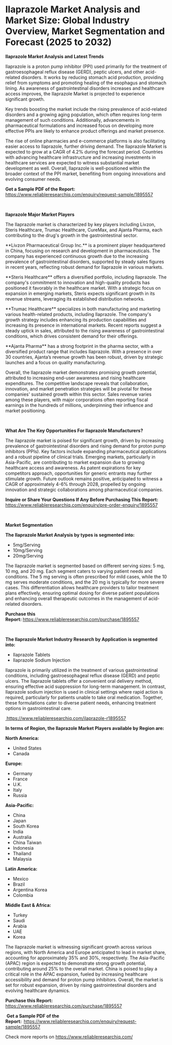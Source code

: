 <p><h1>Ilaprazole Market Analysis and Market Size: Global Industry Overview, Market Segmentation and Forecast (2025 to 2032)</h1></p><p><strong>Ilaprazole Market Analysis and Latest Trends</strong></p>
<p><p>Ilaprazole is a proton pump inhibitor (PPI) used primarily for the treatment of gastroesophageal reflux disease (GERD), peptic ulcers, and other acid-related disorders. It works by reducing stomach acid production, providing relief from symptoms and promoting healing of the esophagus and stomach lining. As awareness of gastrointestinal disorders increases and healthcare access improves, the Ilaprazole Market is projected to experience significant growth. </p><p>Key trends boosting the market include the rising prevalence of acid-related disorders and a growing aging population, which often requires long-term management of such conditions. Additionally, advancements in pharmaceutical formulations and increased focus on developing more effective PPIs are likely to enhance product offerings and market presence. </p><p>The rise of online pharmacies and e-commerce platforms is also facilitating easier access to Ilaprazole, further driving demand. The Ilaprazole Market is expected to grow at a CAGR of 4.2% during the forecast period. Countries with advancing healthcare infrastructure and increasing investments in healthcare services are expected to witness substantial market development as well. Overall, Ilaprazole is well-positioned within the broader context of the PPI market, benefiting from ongoing innovations and evolving consumer needs.</p></p>
<p><strong>Get a Sample PDF of the Report:&nbsp;</strong> <a href="https://www.reliableresearchiq.com/enquiry/request-sample/1895557?utm_campaign=2180&utm_medium=2&utm_source=Github&utm_content=ia&utm_term=08032025&utm_id=ilaprazole">https://www.reliableresearchiq.com/enquiry/request-sample/1895557</a></p>
<p>&nbsp;</p>
<p><strong>Ilaprazole Major Market Players</strong></p>
<p><p>The Ilaprazole market is characterized by key players including Livzon, Steris Healthcare, Trumac Healthcare, CureMax, and Ajanta Pharma, each contributing to the drug's growth in the gastrointestinal sector. </p><p>**Livzon Pharmaceutical Group Inc.** is a prominent player headquartered in China, focusing on research and development in pharmaceuticals. The company has experienced continuous growth due to the increasing prevalence of gastrointestinal disorders, supported by steady sales figures in recent years, reflecting robust demand for Ilaprazole in various markets.</p><p>**Steris Healthcare** offers a diversified portfolio, including Ilaprazole. The company's commitment to innovation and high-quality products has positioned it favorably in the healthcare market. With a strategic focus on expansion in emerging markets, Steris expects significant growth in its revenue streams, leveraging its established distribution networks.</p><p>**Trumac Healthcare** specializes in both manufacturing and marketing various health-related products, including Ilaprazole. The company's growth strategy includes enhancing its production capabilities and increasing its presence in international markets. Recent reports suggest a steady uptick in sales, attributed to the rising awareness of gastrointestinal conditions, which drives consistent demand for their offerings.</p><p>**Ajanta Pharma** has a strong footprint in the pharma sector, with a diversified product range that includes Ilaprazole. With a presence in over 30 countries, Ajanta’s revenue growth has been robust, driven by strategic launches and a focus on quality manufacturing.</p><p>Overall, the Ilaprazole market demonstrates promising growth potential, attributed to increasing end-user awareness and rising healthcare expenditures. The competitive landscape reveals that collaboration, innovation, and market penetration strategies will be pivotal for these companies' sustained growth within this sector. Sales revenue varies among these players, with major corporations often reporting fiscal earnings in the hundreds of millions, underpinning their influence and market positioning.</p></p>
<p>&nbsp;</p>
<p><strong>What Are The Key Opportunities For Ilaprazole Manufacturers?</strong></p>
<p><p>The ilaprazole market is poised for significant growth, driven by increasing prevalence of gastrointestinal disorders and rising demand for proton pump inhibitors (PPIs). Key factors include expanding pharmaceutical applications and a robust pipeline of clinical trials. Emerging markets, particularly in Asia-Pacific, are contributing to market expansion due to growing healthcare access and awareness. As patent expirations for key competitors approach, opportunities for generic entrants may further stimulate growth. Future outlook remains positive, anticipated to witness a CAGR of approximately 4-6% through 2028, propelled by ongoing innovation and strategic collaborations among pharmaceutical companies.</p></p>
<p><strong>Inquire or Share Your Questions If Any Before Purchasing This Report:</strong> <a href="https://www.reliableresearchiq.com/enquiry/pre-order-enquiry/1895557?utm_campaign=2180&utm_medium=2&utm_source=Github&utm_content=ia&utm_term=08032025&utm_id=ilaprazole">https://www.reliableresearchiq.com/enquiry/pre-order-enquiry/1895557</a></p>
<p>&nbsp;</p>
<p><strong>Market Segmentation</strong></p>
<p><strong>The Ilaprazole Market Analysis by types is segmented into:</strong></p>
<p><ul><li>5mg/Serving</li><li>10mg/Serving</li><li>20mg/Serving</li></ul></p>
<p><p>The Ilaprazole market is segmented based on different serving sizes: 5 mg, 10 mg, and 20 mg. Each segment caters to varying patient needs and conditions. The 5 mg serving is often prescribed for mild cases, while the 10 mg serves moderate conditions, and the 20 mg is typically for more severe cases. This differentiation allows healthcare providers to tailor treatment plans effectively, ensuring optimal dosing for diverse patient populations and enhancing overall therapeutic outcomes in the management of acid-related disorders.</p></p>
<p><strong>Purchase this Report:&nbsp;</strong><a href="https://www.reliableresearchiq.com/purchase/1895557?utm_campaign=2180&utm_medium=2&utm_source=Github&utm_content=ia&utm_term=08032025&utm_id=ilaprazole">https://www.reliableresearchiq.com/purchase/1895557</a></p>
<p>&nbsp;</p>
<p><strong>The Ilaprazole Market Industry Research by Application is segmented into:</strong></p>
<p><ul><li>Ilaprazole Tablets</li><li>Ilaprazole Sodium Injection</li></ul></p>
<p><p>Ilaprazole is primarily utilized in the treatment of various gastrointestinal conditions, including gastroesophageal reflux disease (GERD) and peptic ulcers. The Ilaprazole tablets offer a convenient oral delivery method, ensuring effective acid suppression for long-term management. In contrast, Ilaprazole sodium injection is used in clinical settings where rapid action is required, particularly for patients unable to take oral medication. Together, these formulations cater to diverse patient needs, enhancing treatment options in gastrointestinal care.</p></p>
<p><a href="https://www.reliableresearchiq.com/ilaprazole-r1895557?utm_campaign=2180&utm_medium=2&utm_source=Github&utm_content=ia&utm_term=08032025&utm_id=ilaprazole">&nbsp;https://www.reliableresearchiq.com/ilaprazole-r1895557</a></p>
<p><strong>In terms of Region, the Ilaprazole Market Players available by Region are:</strong></p>
<p>
    <p> <strong> North America: </strong>
        <ul>
            <li>United States</li>
            <li>Canada</li>
        </ul>
        </p> 
    <p> <strong> Europe: </strong>
        <ul>
            <li>Germany</li>
            <li>France</li>
            <li>U.K.</li>
            <li>Italy</li>
            <li>Russia</li>
        </ul>
        </p> 
    <p> <strong> Asia-Pacific: </strong>
        <ul>
            <li>China</li>
            <li>Japan</li>
            <li>South Korea</li>
            <li>India</li>
            <li>Australia</li>
            <li>China Taiwan</li>
            <li>Indonesia</li>
            <li>Thailand</li>
            <li>Malaysia</li>
        </ul>
        </p> 
    <p> <strong> Latin America: </strong>
        <ul>
            <li>Mexico</li>
            <li>Brazil</li>
            <li>Argentina Korea</li>
            <li>Colombia</li>
        </ul>
        </p> 
    <p> <strong> Middle East & Africa: </strong>
        <ul>
            <li>Turkey</li>
            <li>Saudi</li>
            <li>Arabia</li>
            <li>UAE</li>
            <li>Korea</li>
        </ul>
    </p>
    </p>
<p><p>The Ilaprazole market is witnessing significant growth across various regions, with North America and Europe anticipated to lead in market share, accounting for approximately 35% and 30%, respectively. The Asia-Pacific (APAC) region is expected to demonstrate strong growth potential, contributing around 25% to the overall market. China is poised to play a critical role in the APAC expansion, fueled by increasing healthcare accessibility and demand for proton pump inhibitors. Overall, the market is set for robust expansion, driven by rising gastrointestinal disorders and evolving healthcare dynamics.</p></p>
<p><strong>Purchase this Report: </strong><a href="https://www.reliableresearchiq.com/purchase/1895557?utm_campaign=2180&utm_medium=2&utm_source=Github&utm_content=ia&utm_term=08032025&utm_id=ilaprazole">https://www.reliableresearchiq.com/purchase/1895557</a></p>
<p>&nbsp;<strong>Get a Sample PDF of the Report:&nbsp;&nbsp;</strong><a href="https://www.reliableresearchiq.com/enquiry/request-sample/1895557?utm_campaign=2180&utm_medium=2&utm_source=Github&utm_content=ia&utm_term=08032025&utm_id=ilaprazole">https://www.reliableresearchiq.com/enquiry/request-sample/1895557</a></p>
<p><strong></strong></p>
<p>Check more reports on <a href="https://www.reliableresearchiq.com/?utm_campaign=2180&utm_medium=2&utm_source=Github&utm_content=ia&utm_term=08032025&utm_id=ilaprazole">https://www.reliableresearchiq.com/</a></p>